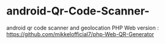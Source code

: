 # android-Qr-Code-Scanner-
android qr code scanner and geolocation
PHP Web version : https://github.com/mikkelofficial7/php-Web-QR-Generator
